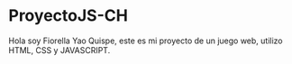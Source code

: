 # ProyectoJS-CH
Hola soy Fiorella Yao Quispe, este es mi proyecto de un juego web, utilizo HTML, CSS y JAVASCRIPT.
